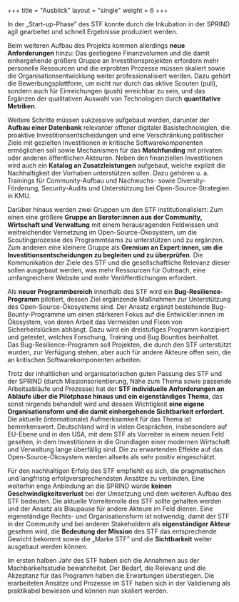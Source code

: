+++
title = "Ausblick"
layout = "single"
weight = 6
+++

In der „Start-up-Phase” des STF konnte durch die Inkubation in der
SPRIND agil gearbeitet und schnell Ergebnisse produziert werden.

Beim weiteren Aufbau des Projekts kommen allerdings **neue Anforderungen** hinzu: Das
gestiegene Finanzvolumen und die damit einhergehende größere Gruppe an
Investitionsprojekten erfordern mehr personelle Ressourcen und die erprobten
Prozesse müssen skaliert sowie die Organisationsentwicklung weiter professionalisiert
werden. Dazu gehört die Bewerbungsplattform, um nicht nur durch das aktive Scouten
(pull), sondern auch für Einreichungen (push) erreichbar zu sein, und das Ergänzen der
qualitativen Auswahl von Technologien durch **quantitative Metriken**.

Weitere Schritte müssen sukzessive aufgebaut werden, darunter der **Aufbau einer Datenbank** relevanter offener digitaler Basistechnologien, die proaktive
Investitionsentscheidungen und eine Verschränkung politischer Ziele mit gezielten
Investitionen in kritische Softwarekomponenten ermöglichen soll sowie Mechanismen
für das **Matchfunding** mit privaten oder anderen öffentlichen Akteuren. Neben den
finanziellen Investitionen wird auch ein **Katalog an Zusatzleistungen** aufgebaut, welche
explizit die Nachhaltigkeit der Vorhaben unterstützen sollen. Dazu gehören u. a.
Trainings für Community-Aufbau und Nachwuchs- sowie Diversity-Förderung,
Security-Audits und Unterstützung bei Open-Source-Strategien in KMU.

Darüber hinaus werden zwei Gruppen um den STF institutionalisiert: Zum einen eine
größere **Gruppe an Berater:innen aus der Community, Wirtschaft und Verwaltung** mit
einem herausragenden Feldwissen und weitreichender Vernetzung im
Open-Source-Ökosystem, um die Scoutingprozesse des Programmteams zu
unterstützen und zu ergänzen. Zum anderen eine kleinere Gruppe als **Gremium an Expert:innen, um die Investitionsentscheidungen zu begleiten und zu überprüfen**. Die
Kommunikation der Ziele des STF und die gesellschaftliche Relevanz dieser sollen
ausgebaut werden, was mehr Ressourcen für Outreach, eine umfangreichere Website
und mehr Veröffentlichungen erfordert.

Als **neuer Programmbereich** innerhalb des STF wird ein **Bug-Resilience-Programm**
pilotiert, dessen Ziel ergänzende Maßnahmen zur Unterstützung des
Open-Source-Ökosystems sind. Der Ansatz ergänzt bestehende
Bug-Bounty-Programme um einen stärkeren Fokus auf die Entwickler:innen im
Ökosystem, von deren Arbeit das Vermeiden und Fixen von Sicherheitslücken abhängt.
Dazu wird ein dreistufiges Programm konzipiert und getestet, welches Forschung,
Training und Bug Bounties beinhaltet. Das Bug-Resilience-Programm soll Projekten, die
durch den STF unterstützt wurden, zur Verfügung stehen, aber auch für andere Akteure
offen sein, die an kritischen Softwarekomponenten arbeiten.

Trotz der inhaltlichen und organisatorischen guten Passung des STF und der SPRIND
(durch Missionsorientierung, Nähe zum Thema sowie passende Arbeitsabläufe und
Prozesse) hat der **STF individuelle Anforderungen an Abläufe über die Pilotphase hinaus und ein eigenständiges Thema**, das sonst nirgends behandelt wird und dessen
Wichtigkeit **eine eigene Organisationsform und die damit einhergehende Sichtbarkeit erfordert**. Die aktuelle (internationale) Aufmerksamkeit für das Thema ist
bemerkenswert. Deutschland wird in vielen Gesprächen, insbesondere auf EU-Ebene
und in den USA, mit dem STF als Vorreiter in einem neuen Feld gesehen, in dem
Investitionen in die Grundlagen einer modernen Wirtschaft und Verwaltung lange
überfällig sind. Die zu erwartenden Effekte auf das Open-Source-Ökosystem werden
allseits als sehr positiv eingeschätzt.

Für den nachhaltigen Erfolg des STF empfiehlt es sich, die pragmatischen und
langfristig erfolgversprechendsten Ansätze zu verbinden. Eine weiterhin enge
Anbindung an die SPRIND würde **keinen Geschwindigkeitsverlust** bei der Umsetzung
und dem weiteren Aufbau des STF bedeuten. Die aktuelle Vorreiterrolle des STF sollte
gehalten werden und der Ansatz als Blaupause für andere Akteure im Feld dienen. Eine
eigenständige Rechts- und Organisationsform ist notwendig, damit der STF in der
Community und bei anderen Stakeholdern als **eigenständiger Akteur** gesehen wird, die
**Bedeutung der Mission** des STF das entsprechende Gewicht bekommt sowie die „Marke
STF” und die **Sichtbarkeit** weiter ausgebaut werden können.

Im ersten halben Jahr des STF haben sich die Annahmen aus der Machbarkeitsstudie
bewahrheitet. Der Bedarf, die Relevanz und die Akzeptanz für das Programm haben die
Erwartungen überstiegen. Die erarbeiteten Ansätze und Prozesse im STF haben sich in
der Validierung als praktikabel bewiesen und können nun skaliert werden.